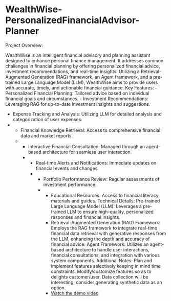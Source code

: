 # WealthWise-PersonalizedFinancialAdvisor-Planner
Project Overview: 

WealthWise is an intelligent financial advisory and planning assistant designed to enhance personal finance management. 
It addresses common challenges in financial planning by offering personalized financial advice, investment recommendations, and real-time insights.
Utilizing a Retrieval-Augmented Generation (RAG) framework, an Agent framework, and a pre-trained Large Language Model (LLM), WealthWise aims to provide users with accurate, timely, and actionable financial guidance. Key Features: - Personalized Financial Planning: Tailored advice based on individual financial goals and circumstances. - Investment Recommendations: Leveraging RAG for up-to-date investment insights and suggestions.
- Expense Tracking and Analysis: Utilizing LLM for detailed analysis and categorization of user expenses.
- - Financial Knowledge Retrieval: Access to comprehensive financial data and market reports.
  - - Interactive Financial Consultation: Managed through an agent-based architecture for seamless user interaction.
    - - Real-time Alerts and Notifications: Immediate updates on financial events and changes.
      - - Portfolio Performance Review: Regular assessments of investment performance.
        - - Educational Resources: Access to financial literacy materials and guides. Technical Details: Pre-trained Large Language Model (LLM): Leverages a pre-trained LLM to ensure high-quality, personalized responses and financial insights.
          - Retrieval-Augmented Generation (RAG) Framework: Employs the RAG framework to integrate real-time financial data retrieval with generative responses from the LLM, enhancing the depth and accuracy of financial advice. Agent Framework: Utilizes an agent-based architecture to handle user interactions, financial consultations, and integration with various system components. Additional Notes: Plan and implement features selectively keeping in mind time constraints. Modify/customize features so as to delights customer/user. Data collection will be interesting, consider generating synthetic data as an option.
          - [Watch the demo video](https://youtu.be/eI0VxgYxIe0)

